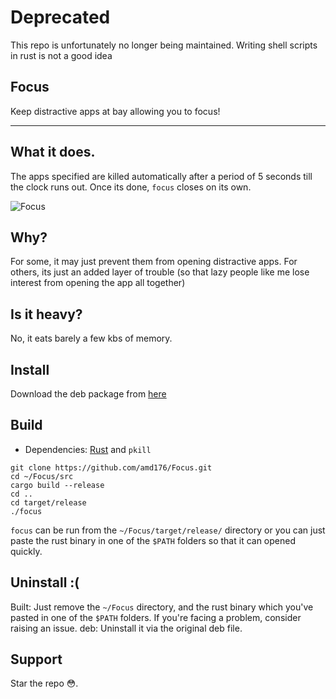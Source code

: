 # Deprecated
This repo is unfortunately no longer being maintained. Writing shell scripts in rust is not a good idea

## Focus
Keep distractive apps at bay allowing you to focus!

---
## What it does.
The apps specified are killed automatically after a period of 5 seconds till the clock runs out. Once its done, `focus` closes on its own.

![Focus](https://i.imgur.com/P4LiTwT.png)

## Why?
For some, it may just prevent them from opening distractive apps. For others, its just an added layer of trouble (so that lazy people like me lose interest from opening the app all together)

## Is it heavy? 
No, it eats barely a few kbs of memory.

## Install 
Download the deb package from [here](https://github.com/amd176/Focus/releases/tag/Beta)

## Build

- Dependencies: [Rust](https://www.rust-lang.org/tools/install) and `pkill`

```
git clone https://github.com/amd176/Focus.git
cd ~/Focus/src
cargo build --release
cd ..
cd target/release
./focus
```

`focus` can be run from the `~/Focus/target/release/` directory or you can just paste the rust binary in one of the `$PATH` folders so that it can opened quickly.

## Uninstall :(

Built: Just remove the `~/Focus` directory, and the rust binary which you've pasted in one of the `$PATH` folders. If you're facing a problem, consider raising an issue.
deb: Uninstall it via the original deb file.

## Support 

Star the repo 😳.

